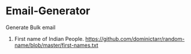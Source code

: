 # Email-Generator
Generate Bulk email

1. First name of Indian People.  https://github.com/dominictarr/random-name/blob/master/first-names.txt
